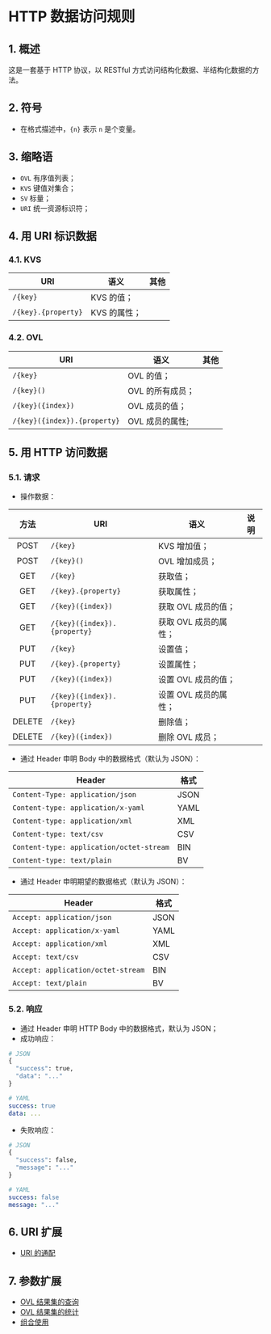 # HTTP 数据访问规则

## 1. 概述

这是一套基于 HTTP 协议，以 RESTful 方式访问结构化数据、半结构化数据的方法。

## 2. 符号

- 在格式描述中，`{n}` 表示 `n` 是个变量。

<!--
- URI 中的符号 Symbols in URI：

|  符号   | 作用                             | 其他 |
| :-----: | -------------------------------- | ---- |
|   `/`   | 键之间的间隔符                   |      |
| `(` `)` | 索引访问；<br>函数参数；         |      |
|   `.`   | 访问属性、方法；<br>访问结果集； |      |
|   `+`   | 集合求并；                       |      |
|   `-`   | 集合求差；                       |      |
|  `, `   | 参数间隔；<br>枚举间隔；         |      |
| `'` `'` | 可选集标识；                     |      |
|   `*`   | 多字符通配；                     |      |
|   `_`   | 单字符通配；                     |      |
|   `!`   | 排除；<br>非；                   |      |
|   `$`   |                                  |      |

-->

## 3. 缩略语

- `OVL` 有序值列表；
- `KVS` 键值对集合；
- `SV` 标量；
- `URI` 统一资源标识符；

## 4. 用 URI 标识数据

### 4.1. KVS

| URI                 | 语义         | 其他 |
| ------------------- | ------------ | ---- |
| `/{key}`            | KVS 的值；   |      |
| `/{key}.{property}` | KVS 的属性； |      |

### 4.2. OVL

| URI                          | 语义             | 其他 |
| ---------------------------- | ---------------- | ---- |
| `/{key}`                     | OVL 的值；       |      |
| `/{key}()`                   | OVL 的所有成员； |      |
| `/{key}({index})`            | OVL 成员的值；   |      |
| `/{key}({index}).{property}` | OVL 成员的属性;  |      |

## 5. 用 HTTP 访问数据

### 5.1. 请求

- 操作数据：

|  方法  | URI                          | 语义                  | 说明 |
| :----: | ---------------------------- | --------------------- | ---- |
|  POST  | `/{key}`                     | KVS 增加值；          |      |
|  POST  | `/{key}()`                   | OVL 增加成员；        |      |
|  GET   | `/{key}`                     | 获取值；              |      |
|  GET   | `/{key}.{property}`          | 获取属性；            |      |
|  GET   | `/{key}({index})`            | 获取 OVL 成员的值；   |      |
|  GET   | `/{key}({index}).{property}` | 获取 OVL 成员的属性； |      |
|  PUT   | `/{key}`                     | 设置值；              |      |
|  PUT   | `/{key}.{property}`          | 设置属性；            |      |
|  PUT   | `/{key}({index})`            | 设置 OVL 成员的值；   |      |
|  PUT   | `/{key}({index}).{property}` | 设置 OVL 成员的属性； |      |
| DELETE | `/{key}`                     | 删除值；              |      |
| DELETE | `/{key}({index})`            | 删除 OVL 成员；       |      |

- 通过 Header 申明 Body 中的数据格式（默认为 JSON）：

| Header                                   | 格式 |
| ---------------------------------------- | ---- |
| `Content-Type: application/json`         | JSON |
| `Content-type: application/x-yaml`       | YAML |
| `Content-type: application/xml`          | XML  |
| `Content-type: text/csv`                 | CSV  |
| `Content-type: application/octet-stream` | BIN  |
| `Content-type: text/plain`               | BV   |

- 通过 Header 申明期望的数据格式（默认为 JSON）：

| Header                             | 格式 |
| ---------------------------------- | ---- |
| `Accept: application/json`         | JSON |
| `Accept: application/x-yaml`       | YAML |
| `Accept: application/xml`          | XML  |
| `Accept: text/csv`                 | CSV  |
| `Accept: application/octet-stream` | BIN  |
| `Accept: text/plain`               | BV   |

### 5.2. 响应

- 通过 Header 申明 HTTP Body 中的数据格式，默认为 JSON；
- 成功响应：

```python
# JSON
{
  "success": true,
  "data": "..."
}
```

```yaml
# YAML
success: true
data: ...
```

- 失败响应：

```python
# JSON
{
  "success": false,
  "message": "..."
}
```

```yaml
# YAML
success: false
message: "..."
```

## 6. URI 扩展

- [URI 的通配](doc/wildcard.md)

## 7. 参数扩展

- [OVL 结果集的查询](doc/query.md)
- [OVL 结果集的统计](doc/statistic.md)
- [组合使用](doc/mixing.md)
